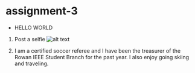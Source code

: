 # assignment-3

* HELLO WORLD


1. Post a selfie
![alt text][selfie]

[selfie]: me.jpg

2. I am a certified soccer referee and I have been the treasurer of the Rowan IEEE Student Branch for the past year. I also enjoy going skiing and traveling.
